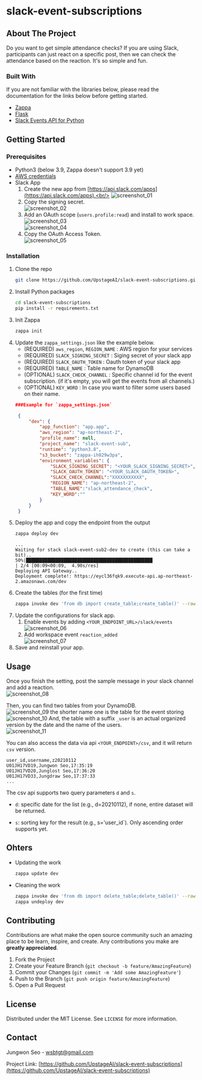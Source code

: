 # slack-event-subscriptions


<!-- ABOUT THE PROJECT -->
## About The Project

Do you want to get simple attendance checks? If you are using Slack, participants can just react on a specific post, then we can check the attendance based on the reaction. It's so simple and fun.


### Built With
If you are not familiar with the libraries below, please read the documentation for the links below before getting started.

* [Zappa](https://github.com/Miserlou/Zappa)
* [Flask](https://github.com/pallets/flask)
* [Slack Events API for Python](https://github.com/slackapi/python-slack-events-api)



<!-- GETTING STARTED -->
## Getting Started


### Prerequisites


* Python3 (below 3.9, Zappa doesn't support 3.9 yet)
* [AWS credentials](https://aws.amazon.com/blogs/security/a-new-and-standardized-way-to-manage-credentials-in-the-aws-sdks/)
* Slack App
    1. Create the new app from [https://api.slack.com/apps](https://api.slack.com/apps).<br/>
    ![screenshot_01](images/screen_shot_01.png)
    2. Copy the signing secret.<br/>
    ![screenshot_02](images/screen_shot_02.png)
    3. Add an OAuth scope (`users.profile:read`) and install to work space.<br/>
    ![screenshot_03](images/screen_shot_03.png)<br/>
    ![screenshot_04](images/screen_shot_04.png)<br/>
    4. Copy the OAuth Access Token.<br/>
    ![screenshot_05](images/screen_shot_05.png)
### Installation


1. Clone the repo
   ```sh
   git clone https://github.com/UpstageAI/slack-event-subscriptions.git
   ```
1. Install Python packages
   ```sh
   cd slack-event-subscriptions
   pip install -r requirements.txt
   ```
1. Init Zappa
   ```sh
   zappa init
   ```
1. Update the `zappa_settings.json` like the example below.
    - (REQUIRED) `aws_region`, `REGION_NAME` : AWS region for your services
    - (REQUIRED) `SLACK_SIGNING_SECRET` :  Siging secret of your slack app
    - (REQUIRED) `SLACK_OAUTH_TOKEN` :  Oauth token of your slack app
    - (REQUIRED) `TABLE_NAME` : Table name for DynamoDB
    - (OPTIONAL) `SLACK_CHECK_CHANNEL` : Specific channel id for the event subscription. (if it's empty, you will get the events from all channels.)
    - (OPTIONAL) `KEY_WORD` : In case you want to filter some users based on their name.
   ```json
   ###Example for `zappa_settings.json`

    {
        "dev": {
            "app_function": "app.app",
            "aws_region": "ap-northeast-2",
            "profile_name": null,
            "project_name": "slack-event-sub",
            "runtime": "python3.8",
            "s3_bucket": "zappa-ih029w3pa",
            "environment_variables": {
                "SLACK_SIGNING_SECRET": "<YOUR_SLACK_SIGNING_SECRET>",
                "SLACK_OAUTH_TOKEN": "<YOUR_SLACK_OAUTH_TOKEN>",
                "SLACK_CHECK_CHANNEL":"XXXXXXXXXXX",
                "REGION_NAME": "ap-northeast-2",
                "TABLE_NAME":"slack_attendance_check",
                "KEY_WORD":""
            }
        }
    }
   ```
1. Deploy the app and copy the endpoint from the output
    ```sh
    zappa deploy dev
    ```
    ```
    ...
    Waiting for stack slack-event-sub2-dev to create (this can take a bit)..
    50%|███████████████████████████████████████████████                                               | 2/4 [00:09<00:09,  4.90s/res]
    Deploying API Gateway..
    Deployment complete!: https://eycl36fqk9.execute-api.ap-northeast-2.amazonaws.com/dev
    ```
1. Create the tables (for the first time)
    ```sh
    zappa invoke dev 'from db import create_table;create_table()' --raw
    ```
1. Update the configurations for slack app.
    1. Enable events by adding `<YOUR_ENDPOINT_URL>/slack/events`<br/>
    ![screenshot_06](images/screen_shot_06.png)
    2. Add workspace event `reaction_added`<br/>
    ![screenshot_07](images/screen_shot_07.png)
1. Save and reinstall your app.
<!-- USAGE EXAMPLES -->
## Usage

Once you finish the setting, post the sample message in your slack channel and add a reaction.<br/>
![screenshot_08](images/screen_shot_08.png)

Then, you can find two tables from your DynamoDB.<br/>
![screenshot_09](images/screen_shot_09.png)
 the shorter name one is the table for the event storing <br/>
 ![screenshot_10](images/screen_shot_10.png)
 And, the table with a suffix `_user` is an actual organized version by the date and the name of the users.<br/>
![screenshot_11](images/screen_shot_11.png)

You can also access the data via api
`<YOUR_ENDPOINT>/csv`, and it will return `csv` version.
```csv
user_id,username,z20210112
U01JH17VD19,Jungwon Seo,17:35:19
U01JH17VD20,Junglost Seo,17:36:20
U01JH17VD33,Jungdraw Seo,17:37:33
...
```
The csv api supports two query parameters `d` and `s`. 
- `d`: specific date for the list (e.g., d=20210112), if none, entire dataset will be returned.

- `s`: sorting key for the result (e.g., s='user_id`). Only ascending order supports yet.


## Ohters
- Updating the work
    ```sh
    zappa update dev
    ```
- Cleaning the work
    ```sh
    zappa invoke dev 'from db import delete_table;delete_table()' --raw
    zappa undeploy dev 
    ```



<!-- CONTRIBUTING -->
## Contributing

Contributions are what make the open source community such an amazing place to be learn, inspire, and create. Any contributions you make are **greatly appreciated**.

1. Fork the Project
2. Create your Feature Branch (`git checkout -b feature/AmazingFeature`)
3. Commit your Changes (`git commit -m 'Add some AmazingFeature'`)
4. Push to the Branch (`git push origin feature/AmazingFeature`)
5. Open a Pull Request



<!-- LICENSE -->
## License

Distributed under the MIT License. See `LICENSE` for more information.



<!-- CONTACT -->
## Contact

Jungwon Seo - wsbtgt@gmail.com

Project Link: [https://github.com/UpstageAI/slack-event-subscriptions](https://github.com/UpstageAI/slack-event-subscriptions)







